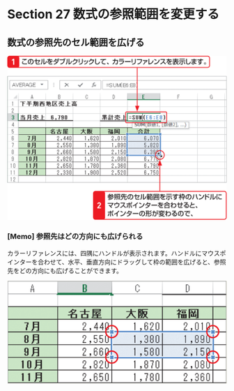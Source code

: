 # Section 27 数式の参照範囲を変更する

## 数式の参照先のセル範囲を広げる

![](001.png)

### [Memo] 参照先はどの方向にも広げられる

カラーリファレンスには、四隅にハンドルが表示されます。ハンドルにマウスポインターを合わせて、水平、垂直方向にドラッグして枠の範囲を広げると、参照先をどの方向にも広げることができます。

![memo](002.png)